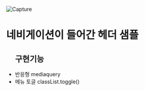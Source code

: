 
![Capture](https://user-images.githubusercontent.com/97968749/152236594-4a65b547-4bbf-4bfb-9a7f-032dfdc84ee1.PNG)

# 네비게이션이 들어간 헤더 샘플


<ul><h2>구현기능</h2>
  <li>반응형 mediaquery</li>
  <li>메뉴 토글 classList.toggle()</li>
</ul>

